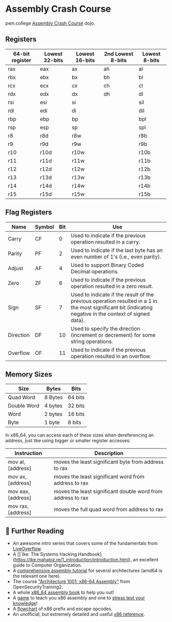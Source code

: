 # Assembly Crash Course

pwn.college [Assembly Crash Course](https://pwn.college/fundamentals/assembly-crash-course/) dojo.

## Registers

| 64-bit register | Lowest 32-bits | Lowest 16-bits | 2nd Lowest 8-bits | Lowest 8-bits |
| --------------- | -------------- | -------------- | ----------------- | ------------- |
| rax             | eax            | ax             | ah                | al            |
| rbx             | ebx            | bx             | bh                | bl            |
| rcx             | ecx            | cx             | ch                | cl            |
| rdx             | edx            | dx             | dh                | dl            |
| rsi             | esi            | si             |                   | sil           |
| rdi             | edi            | di             |                   | dil           |
| rbp             | ebp            | bp             |                   | bpl           |
| rsp             | esp            | sp             |                   | spl           |
| r8              | r8d            | r8w            |                   | r8b           |
| r9              | r9d            | r9w            |                   | r9b           |
| r10             | r10d           | r10w           |                   | r10b          |
| r11             | r11d           | r11w           |                   | r11b          |
| r12             | r12d           | r12w           |                   | r12b          |
| r13             | r13d           | r13w           |                   | r13b          |
| r14             | r14d           | r14w           |                   | r14b          |
| r15             | r15d           | r15w           |                   | r15b          |

## Flag Registers

| Name | Symbol | Bit | Use |
| --- | --- | --- | --- |
| Carry | CF | 0 | Used to indicate if the previous operation resulted in a carry. |
| Parity | PF | 2 | Used to indicate if the last byte has an even number of 1's (i.e., even parity). |
| Adjust | AF | 4 | Used to support Binary Coded Decimal operations. |
| Zero | ZF | 6 | Used to indicate if the previous operation resulted in a zero result. |
| Sign | SF | 7 | Used to indicate if the result of the previous operation resulted in a 1 in the most significant bit (indicating negative in the context of signed data). |
| Direction | DF | 10 | Used to specify the direction (increment or decrement) for some string operations. |
| Overflow | OF | 11 | Used to indicate if the previous operation resulted in an overflow. |

## Memory Sizes

| Size | Bytes | Bits |
| --- | --- | --- |
| Quad Word | 8 Bytes | 64 bits |
| Double Word | 4 bytes | 32 bits |
| Word        | 2 bytes | 16 bits |
| Byte        | 1 byte  | 8 bits |

In x86_64, you can access each of these sizes when dereferencing an address, just like using
bigger or smaller register accesses:

| Instruction | Description |
| --- | --- |
| mov al, [address]  | moves the least significant byte from address to rax |
| mov ax, [address]  | moves the least significant word from address to rax |
| mov eax, [address] | moves the least significant double word from address to rax |
| mov rax, [address] | moves the full quad word from address to rax |

## 📖 Further Reading

- An awesome intro series that covers some of the fundamentals from [LiveOverflow](https://www.youtube.com/watch?v=iyAyN3GFM7A&list=PLhixgUqwRTjxglIswKp9mpkfPNfHkzyeN&index=1).
- A []`Ike: The Systems Hacking Handbook](https://ike.mahaloz.re/1_introduction/introduction.html), an excellent guide to Computer Organization.
- A [comprehensive assembly tutorial](https://github.com/mytechnotalent/Reverse-Engineering-Tutorial) for several architectures (amd64 is the relevant one here).
- The course ["Architecture 1001: x86-64 Assembly"](https://ost2.fyi/Arch1001) from OpenSecurityTraining2.
- A whole [x86_64 assembly book](https://open.umn.edu/opentextbooks/textbooks/733) to help you out!
- A [game](https://squallygame.com/) to teach you x86 assembly and one to [stress test your knowledge](https://oooverflow.io/zero-is-you/)!
- A [flowchart](https://soc.me/interfaces/x86-prefixes-and-escape-opcodes-flowchart) of x86 prefix and escape opcodes.
- An unofficial, but extremely detailed and useful [x86 reference](https://www.felixcloutier.com/x86/).
